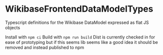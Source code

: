 # WikibaseFrontendDataModelTypes
Typescript definitions for the Wikibase DataModel expressed as flat JS objects

Install with `npm ci`
Build with `npm run build`
Dist is currently checked in for ease of prototyping but if this seems lib seems like a good idea it should be removed and instead published to npm
